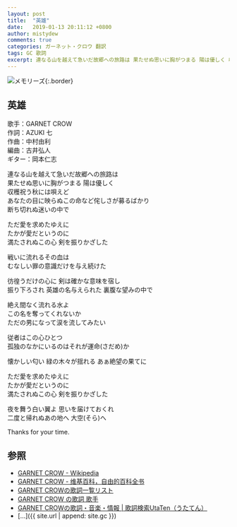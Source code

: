 ```yaml
---
layout: post
title:  "英雄"
date:   2019-01-13 20:11:12 +0800
author: mistydew
comments: true
categories: ガーネット・クロウ 翻訳
tags: GC 歌詞
excerpt: 連なる山を越えて急いだ故郷への旅路は 果たせぬ思いに胸がつまる 陽は優しく 収穫祝う秋には唄えど あなたの目に映らぬこの命など侘しさが募るばかり 断ち切れぬ迷いの中で
---
```

![メモリーズ](https://raw.githubusercontent.com/mistydew/gc2/master/cover/album/AL09_メモリーズ.jpg){:.border}

## 英雄

歌手：GARNET CROW<br>
作詞：AZUKI 七<br>
作曲：中村由利<br>
編曲：古井弘人<br>
ギター：岡本仁志

連なる山を越えて急いだ故郷への旅路は<br>
果たせぬ思いに胸がつまる 陽は優しく<br>
収穫祝う秋には唄えど<br>
あなたの目に映らぬこの命など侘しさが募るばかり<br>
断ち切れぬ迷いの中で

ただ愛を求めたゆえに<br>
たかが愛だというのに<br>
満たされぬこの心 剣を振りかざした

戦いに流れるその血は<br>
むなしい罪の意識だけを与え続けた

彷徨うだけの心に 剣は確かな意味を宿し<br>
振り下ろされ 英雄の名与えられた 裏腹な望みの中で

絶え間なく流れる水よ<br>
この名を奪ってくれないか<br>
ただの男になって涙を流してみたい

従者はこの心ひとつ<br>
孤独のなかにいるのはそれが運命(さだめ)か

懐かしい匂い 緑の木々が揺れる あぁ絶望の果てに

ただ愛を求めたゆえに<br>
たかが愛だというのに<br>
満たされぬこの心 剣を振りかざした

夜を舞う白い翼よ 思いを届けておくれ<br>
二度と帰れぬあの地へ 大空(そら)へ

Thanks for your time.

## 参照
* [GARNET CROW - Wikipedia](https://ja.wikipedia.org/wiki/GARNET_CROW)
* [GARNET CROW - 维基百科，自由的百科全书](https://zh.wikipedia.org/wiki/GARNET_CROW)
* [GARNET CROWの歌詞一覧リスト](https://www.uta-net.com/artist/344)
* [GARNET CROW の歌詞 歌手](http://www.kasi-time.com/subcat-uta-167-1.html)
* [GARNET CROWの歌詞・音楽・情報 \| 歌詞検索UtaTen（うたてん）](https://utaten.com/artist/GARNET+CROW)
* [...]({{ site.url | append: site.gc }})
